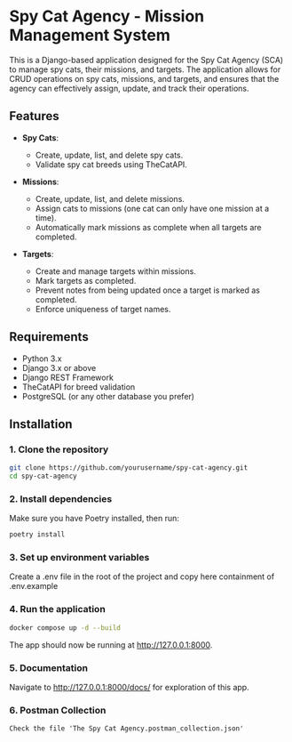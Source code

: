 # Spy Cat Agency - Mission Management System

This is a Django-based application designed for the Spy Cat Agency (SCA) to manage spy cats, their missions, and targets. The application allows for CRUD operations on spy cats, missions, and targets, and ensures that the agency can effectively assign, update, and track their operations.

## Features

- **Spy Cats**:
  - Create, update, list, and delete spy cats.
  - Validate spy cat breeds using TheCatAPI.
  
- **Missions**:
  - Create, update, list, and delete missions.
  - Assign cats to missions (one cat can only have one mission at a time).
  - Automatically mark missions as complete when all targets are completed.

- **Targets**:
  - Create and manage targets within missions.
  - Mark targets as completed.
  - Prevent notes from being updated once a target is marked as completed.
  - Enforce uniqueness of target names.
  
## Requirements

- Python 3.x
- Django 3.x or above
- Django REST Framework
- TheCatAPI for breed validation
- PostgreSQL (or any other database you prefer)

## Installation

### 1. Clone the repository

```bash
git clone https://github.com/yourusername/spy-cat-agency.git
cd spy-cat-agency

```
### 2. Install dependencies
Make sure you have Poetry installed, then run:
```bash
poetry install
```


### 3. Set up environment variables
Create a .env file in the root of the project and copy here containment of .env.example

### 4. Run the application

```bash
docker compose up -d --build
```
The app should now be running at http://127.0.0.1:8000.

### 5. Documentation
Navigate to http://127.0.0.1:8000/docs/ for exploration of this app.

### 6. Postman Collection
    Check the file 'The Spy Cat Agency.postman_collection.json'